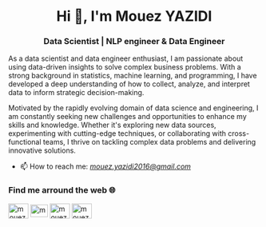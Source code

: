 <h1 align="center">Hi 👋, I'm Mouez YAZIDI</h1>
<h3 align="center">Data Scientist | NLP engineer & Data Engineer</h3>

As a data scientist and data engineer enthusiast, I am passionate about using data-driven insights to solve complex business problems. With a strong background in statistics, machine learning, and programming, I have developed a deep understanding of how to collect, analyze, and interpret data to inform strategic decision-making.

Motivated by the rapidly evolving domain of data science and engineering, I am constantly seeking new challenges and opportunities to enhance my skills and knowledge. Whether it's exploring new data sources, experimenting with cutting-edge techniques, or collaborating with cross-functional teams, I thrive on tackling complex data problems and delivering innovative solutions.

- 📫 How to reach me: *mouez.yazidi2016@gmail.com*

<h3 align="left">Find me arround the web 🌐</h3>
<p align="left">
<a href="https://www.linkedin.com/in/yazidi-mouez-35ba88183/" target="blank"><img align="center" src="https://raw.githubusercontent.com/rahuldkjain/github-profile-readme-generator/master/src/images/icons/Social/linked-in-alt.svg" alt="mouez-yazidi" height="30" width="40" /></a>
<a href="https://medium.com/@mouez.yazidi2016" target="blank"><img align="center" src="https://cdn.icon-icons.com/icons2/2997/PNG/512/medium_logo_icon_187624.png" alt="mouez-yazidi" height="25" width="35" /></a>
<a href="https://huggingface.co/MouezYazidi" target="blank"><img align="center" src="https://huggingface.co/datasets/huggingface/brand-assets/resolve/main/hf-logo.png" alt="mouez-yazidi" height="30" width="40" /></a>
<a href="https://www.youtube.com/channel/UCmJjRKjK6uy7QFxw8Xne8ew" target="blank"><img align="center" src="https://upload.wikimedia.org/wikipedia/commons/e/ef/Youtube_logo.png" alt="mouez-yazidi" height="30" width="40" /></a>
</p>

